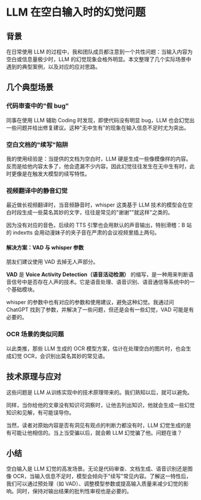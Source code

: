# LLM 在空白输入时的幻觉问题

## 背景

在日常使用 LLM 的过程中，我和团队成员都注意到一个共性问题：当输入内容为空白或信息量极少时，LLM 的幻觉现象会格外明显。本文整理了几个实际场景中遇到的典型案例，以及对应的应对思路。

## 几个典型场景

### 代码审查中的"假 bug"

同事在使用 LLM 辅助 Coding 时发现，即使代码没有明显 bug，LLM 也会幻觉出一些问题并给出修复建议。这种"无中生有"的现象在输入信息不足时尤为突出。

### 空白文档的"续写"陷阱

我的使用经验是：当提供的文档为空白时，LLM 硬是生成一些像模像样的内容。反而是给他内容太多了，他会遗漏不少内容。因此幻觉往往发生在无中生有时，此时更像是在触发大模型的续写特性。

### 视频翻译中的静音幻觉

最近做长视频翻译时，当音频静音时，whisper 这类基于 LLM 技术的模型会在空白时段生成一些莫名其妙的文字，往往是常见的"谢谢""就这样"之类的。

因为没有对应的音色，后续的 TTS 引擎也会用默认的声音输出，特别滑稽：B 站的 indextts 会用动漫妹子的夹子音在严肃的会议视频里插上两句。

#### 解决方案：VAD 与 whisper 参数

朋友们建议使用 VAD 去掉无人声部分。

**VAD** 是 **Voice Activity Detection（语音活动检测）** 的缩写，是一种用来判断语音信号中是否存在人声的技术。它是语音处理、语音识别、语音通信等系统中的一个基础模块。

whisper 的参数中也有对应的参数和使用建议，避免这种幻觉。我通过问 ChatGPT 找到了参数，并解决了一些问题，但还是会有一些幻觉，VAD 可能是有必要的。

### OCR 场景的类似问题

以此类推，那些 LLM 生成的 OCR 模型方案，估计在处理空白的图片时，也会生成幻觉 OCR，会识别出莫名其妙的常见语。

## 技术原理与应对

这些问题是 LLM 从训练实现中的技术原理带来的。我们熟知以后，就可以避免。

同样，当你给他的文章没有知识可洞察时，让他去列出知识，他就会生成一些幻觉知识和见解，有可能误导你。

当然，读者对原始内容是否有洞见有观点的判断力都没有时，LLM 幻觉生成的是有可能让他相信的。当上当受骗以后，就会赖 LLM 幻觉骗了他。问题在谁？

## 小结

空白输入是 LLM 幻觉的高发场景。无论是代码审查、文档生成、语音识别还是图像 OCR，当输入信息不足时，模型会倾向于"续写"常见内容。了解这一特性后，我们可以通过预处理（如 VAD）、调整模型参数或提高输入质量来减少幻觉的影响。同时，保持对输出结果的批判性审视也是必要的。
